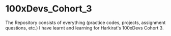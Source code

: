 # 100xDevs_Cohort_3
The Repository consists of everything (practice codes, projects, assignment questions, etc.) I have learnt and learning for Harkirat's 100xDevs Cohort 3.

